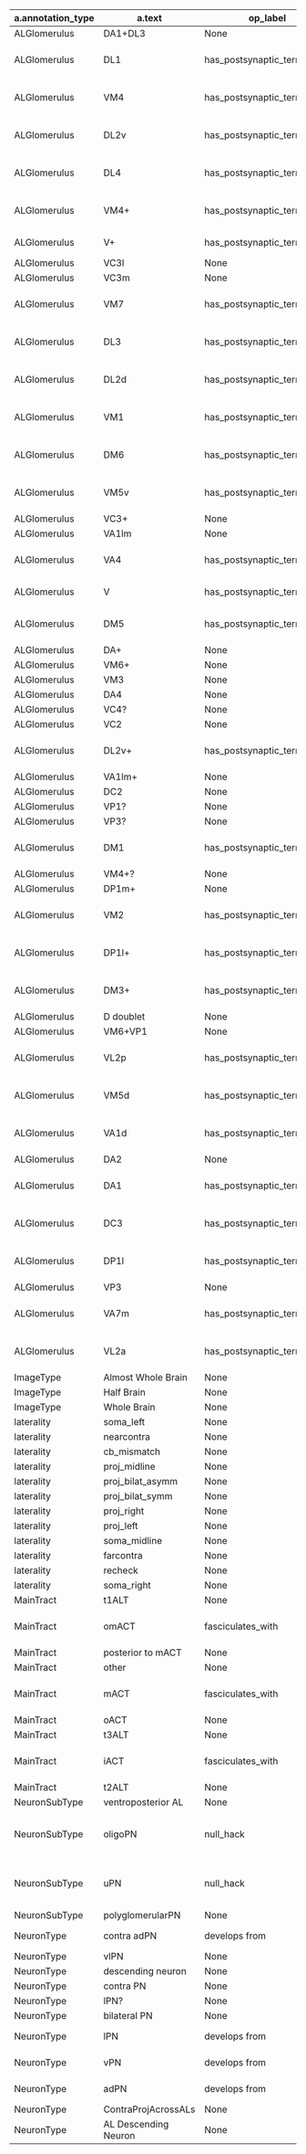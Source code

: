 | a.annotation_type | a.text | op_label | op_id | class_label | class_id |
|---|---|---|---|---|---|
| ALGlomerulus | DA1+DL3 | None | None | None | None |
| ALGlomerulus | DL1 | has_postsynaptic_terminal_in | RO_0002110 | antennal lobe glomerulus DL1 | FBbt_00003968 |
| ALGlomerulus | VM4 | has_postsynaptic_terminal_in | RO_0002110 | antennal lobe glomerulus VM2 | FBbt_00003947 |
| ALGlomerulus | DL2v | has_postsynaptic_terminal_in | RO_0002110 | antennal lobe glomerulus DL2v | FBbt_00100376 |
| ALGlomerulus | DL4 | has_postsynaptic_terminal_in | RO_0002110 | antennal lobe glomerulus DL4 | FBbt_00003965 |
| ALGlomerulus | VM4+ | has_postsynaptic_terminal_in | RO_0002110 | antennal lobe glomerulus VM2 | FBbt_00003947 |
| ALGlomerulus | V+ | has_postsynaptic_terminal_in | RO_0002110 | antennal lobe glomerulus V | FBbt_00003951 |
| ALGlomerulus | VC3l | None | None | None | None |
| ALGlomerulus | VC3m | None | None | None | None |
| ALGlomerulus | VM7 | has_postsynaptic_terminal_in | RO_0002110 | antennal lobe glomerulus VM7 | FBbt_00003973 |
| ALGlomerulus | DL3 | has_postsynaptic_terminal_in | RO_0002110 | antennal lobe glomerulus DL3 | FBbt_00003964 |
| ALGlomerulus | DL2d | has_postsynaptic_terminal_in | RO_0002110 | antennal lobe glomerulus DL2d | FBbt_00100377 |
| ALGlomerulus | VM1 | has_postsynaptic_terminal_in | RO_0002110 | antennal lobe glomerulus VM1 | FBbt_00003956 |
| ALGlomerulus | DM6 | has_postsynaptic_terminal_in | RO_0002110 | antennal lobe glomerulus DM6 | FBbt_00003941 |
| ALGlomerulus | VM5v | has_postsynaptic_terminal_in | RO_0002110 | antennal lobe glomerulus VM5v | FBbt_00007365 |
| ALGlomerulus | VC3+ | None | None | None | None |
| ALGlomerulus | VA1lm | None | None | None | None |
| ALGlomerulus | VA4 | has_postsynaptic_terminal_in | RO_0002110 | antennal lobe glomerulus VA4 | FBbt_00003944 |
| ALGlomerulus | V | has_postsynaptic_terminal_in | RO_0002110 | antennal lobe glomerulus V | FBbt_00003951 |
| ALGlomerulus | DM5 | has_postsynaptic_terminal_in | RO_0002110 | antennal lobe glomerulus DM5 | FBbt_00003940 |
| ALGlomerulus | DA+ | None | None | None | None |
| ALGlomerulus | VM6+ | None | None | None | None |
| ALGlomerulus | VM3 | None | None | None | None |
| ALGlomerulus | DA4 | None | None | None | None |
| ALGlomerulus | VC4? | None | None | None | None |
| ALGlomerulus | VC2 | None | None | None | None |
| ALGlomerulus | DL2v+ | has_postsynaptic_terminal_in | RO_0002110 | antennal lobe glomerulus DL2v | FBbt_00100376 |
| ALGlomerulus | VA1lm+ | None | None | None | None |
| ALGlomerulus | DC2 | None | None | None | None |
| ALGlomerulus | VP1? | None | None | None | None |
| ALGlomerulus | VP3? | None | None | None | None |
| ALGlomerulus | DM1 | has_postsynaptic_terminal_in | RO_0002110 | antennal lobe glomerulus DM1 | FBbt_00003975 |
| ALGlomerulus | VM4+? | None | None | None | None |
| ALGlomerulus | DP1m+ | None | None | None | None |
| ALGlomerulus | VM2 | has_postsynaptic_terminal_in | RO_0002110 | antennal lobe glomerulus VM2 | FBbt_00003947 |
| ALGlomerulus | DP1l+ | has_postsynaptic_terminal_in | RO_0002110 | antennal lobe glomerulus DP1l | FBbt_00007098 |
| ALGlomerulus | DM3+ | has_postsynaptic_terminal_in | RO_0002110 | antennal lobe glomerulus DM3 | FBbt_00003972 |
| ALGlomerulus | D doublet | None | None | None | None |
| ALGlomerulus | VM6+VP1 | None | None | None | None |
| ALGlomerulus | VL2p | has_postsynaptic_terminal_in | RO_0002110 | antennal lobe glomerulus VL2p | FBbt_00007107 |
| ALGlomerulus | VM5d | has_postsynaptic_terminal_in | RO_0002110 | antennal lobe glomerulus VM5d | FBbt_00007391 |
| ALGlomerulus | VA1d | has_postsynaptic_terminal_in | RO_0002110 | antennal lobe glomerulus VA1d | FBbt_00007101 |
| ALGlomerulus | DA2 | None | None | None | None |
| ALGlomerulus | DA1 | has_postsynaptic_terminal_in | RO_0002110 | antennal lobe glomerulus DA1 | FBbt_00003932 |
| ALGlomerulus | DC3 | has_postsynaptic_terminal_in | RO_0002110 | antennal lobe glomerulus DC3 | FBbt_00003963 |
| ALGlomerulus | DP1l | has_postsynaptic_terminal_in | RO_0002110 | antennal lobe glomerulus DP1l | FBbt_00007098 |
| ALGlomerulus | VP3 | None | None | None | None |
| ALGlomerulus | VA7m | has_postsynaptic_terminal_in | RO_0002110 | antennal lobe glomerulus VA7m | FBbt_00007102 |
| ALGlomerulus | VL2a | has_postsynaptic_terminal_in | RO_0002110 | antennal lobe glomerulus VL2a | FBbt_00007106 |
| ImageType | Almost Whole Brain | None | None | None | None |
| ImageType | Half Brain | None | None | None | None |
| ImageType | Whole Brain | None | None | None | None |
| laterality | soma_left | None | None | None | None |
| laterality | nearcontra | None | None | None | None |
| laterality | cb_mismatch | None | None | None | None |
| laterality | proj_midline | None | None | None | None |
| laterality | proj_bilat_asymm | None | None | None | None |
| laterality | proj_bilat_symm | None | None | None | None |
| laterality | proj_right | None | None | None | None |
| laterality | proj_left | None | None | None | None |
| laterality | soma_midline | None | None | None | None |
| laterality | farcontra | None | None | None | None |
| laterality | recheck | None | None | None | None |
| laterality | soma_right | None | None | None | None |
| MainTract | t1ALT | None | None | None | None |
| MainTract | omACT | fasciculates_with | RO_0002101 | transverse antennal lobe tract | FBbt_00007482 |
| MainTract | posterior to mACT | None | None | None | None |
| MainTract | other | None | None | None | None |
| MainTract | mACT | fasciculates_with | RO_0002101 | mediolateral antennal lobe tract | FBbt_00003984 |
| MainTract | oACT | None | None | None | None |
| MainTract | t3ALT | None | None | None | None |
| MainTract | iACT | fasciculates_with | RO_0002101 | medial antennal lobe tract | FBbt_00003985 |
| MainTract | t2ALT | None | None | None | None |
| NeuronSubType | ventroposterior AL | None | None | None | None |
| NeuronSubType | oligoPN | null_hack | 0 | multiglomerular antennal lobe projection neuron | FBbt_00007384 |
| NeuronSubType | uPN | null_hack | 0 | uniglomerular antennal lobe projection neuron | FBbt_00007383 |
| NeuronSubType | polyglomerularPN | None | None | None | None |
| NeuronType | contra adPN | develops from | RO_0002202 | neuroblast ALad1 | FBbt_00067346 |
| NeuronType | vlPN | None | None | None | None |
| NeuronType | descending neuron | None | None | None | None |
| NeuronType | contra PN | None | None | None | None |
| NeuronType | lPN? | None | None | None | None |
| NeuronType | bilateral PN | None | None | None | None |
| NeuronType | lPN | develops from | RO_0002202 | neuroblast ALl1 | FBbt_00067347 |
| NeuronType | vPN | develops from | RO_0002202 | neuroblast ALv1 | FBbt_00067348 |
| NeuronType | adPN | develops from | RO_0002202 | neuroblast ALad1 | FBbt_00067346 |
| NeuronType | ContraProjAcrossALs | None | None | None | None |
| NeuronType | AL Descending Neuron | None | None | None | None |
